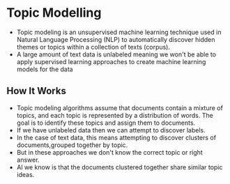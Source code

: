 # **Topic Modelling**

- Topic modeling is an unsupervised machine learning technique used in Natural Language Processing (NLP) to automatically discover hidden themes or topics within a collection of texts (corpus).
- A large amount of text data is unlabeled meaning we won't be able to apply supervised learning approaches to create machine learning models for the data

## **How It Works**
- Topic modeling algorithms assume that documents contain a mixture of topics, and each topic is represented by a distribution of words. The goal is to identify these topics and assign them to documents.
- If we have unlabeled data then we can attempt to discover labels.
- In the case of text data, this means attempting to discover clusters of documents,grouped together by topic.
- But in these approaches we don't know the correct topic or right answer.
- Al we know is that the documents clustered together share similar topic ideas.